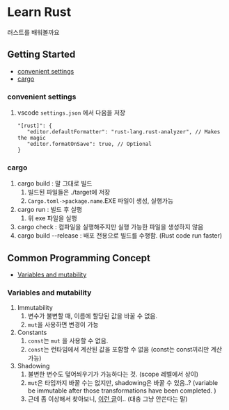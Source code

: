 # Learn Rust

러스트를 배워볼까요

## Getting Started
   - [convenient settings](#convenient-settings)
   - [cargo](#cargo)
### convenient settings
1. vscode `settings.json` 에서 다음을 저장
   ``` 
   "[rust]": {
      "editor.defaultFormatter": "rust-lang.rust-analyzer", // Makes the magic
      "editor.formatOnSave": true, // Optional
   }
   ```
  

### cargo

1. cargo build : 말 그대로 빌드
   1. 빌드된 파일들은 ./target에 저장
   2. `Cargo.toml->package.name`.EXE 파일이 생성, 실행가능
2. cargo run : 빌드 후 실행
   1. 위 exe 파일을 실행
3. cargo check : 컴파일을 실행해주지만 실행 가능한 파일을 생성하지 않음
4. cargo build --release : 배포 전용으로 빌드를 수행함. (Rust code run faster)

## Common Programming Concept

   - [Variables and mutability](#Variables-and-mutability)
### Variables and mutability
1. Immutability
   1. 변수가 불변할 때, 이름에 할당된 값을 바꿀 수 없음.
   2. `mut`을 사용하면 변경이 가능
2. Constants
   1. `const`는 `mut` 을 사용할 수 없음.
   2. `const`는 런타임에서 계산된 값을 포함할 수 없음 (const는 const끼리만 계산 가능)
3. Shadowing
   1. 불변한 변수도 덮어씌우기가 가능하다는 것. (scope 레벨에서 상이)
   2. `mut`은 타입까지 바꿀 수는 없지만, shadowing은 바꿀 수 있음..? (variable be immutable after those transformations have been completed. )
   3. 근데 좀 이상해서 찾아보니, [이런 글](https://stackoverflow.com/questions/59860476/what-is-the-rationale-behind-allowing-variable-shadowing-in-rust)이.. (대충 그냥 안쓴다는 말)